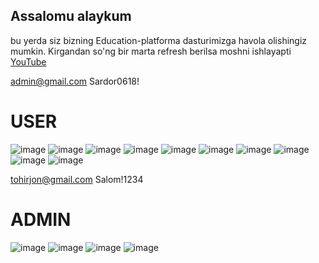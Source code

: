 ## Assalomu alaykum
bu yerda siz bizning Education-platforma dasturimizga havola olishingiz mumkin.
Kirgandan so'ng bir marta refresh berilsa moshni ishlayapti
[YouTube](https://youtu.be/S8d4Wa-pIAc)

admin@gmail.com
Sardor0618!

# USER
![image](https://github.com/Education-Platforma/Education-Platforma/assets/82634626/e553ffbe-565d-47cd-8390-2acb3ab6b8f6)
![image](https://github.com/Education-Platforma/Education-Platforma/assets/82634626/c4b2ac5c-5608-45b9-93f8-954d62f02b9a)
![image](https://github.com/Education-Platforma/Education-Platforma/assets/82634626/88aa92b3-1a70-48d3-8569-b445adf8fc07)
![image](https://github.com/Education-Platforma/Education-Platforma/assets/82634626/9594f050-4633-4ea2-84c8-831ad648d99a)
![image](https://github.com/Education-Platforma/Education-Platforma/assets/82634626/1fc39001-86a2-434b-97e8-755c991e582b)
![image](https://github.com/Education-Platforma/Education-Platforma/assets/82634626/fe20ce43-18bc-4b5d-9964-f60127536997)
![image](https://github.com/Education-Platforma/Education-Platforma/assets/82634626/8eccea22-fa38-4633-8331-e78b9228eaee)
![image](https://github.com/Education-Platforma/Education-Platforma/assets/82634626/f9d912b6-6fe8-4581-b147-b1c180f8b03f)
![image](https://github.com/Education-Platforma/Education-Platforma/assets/82634626/170c2e00-7754-477c-a399-01c545fa99bb)
![image](https://github.com/Education-Platforma/Education-Platforma/assets/82634626/3e22b855-2951-47f9-9ab3-697ad426bbfe)

tohirjon@gmail.com
Salom!1234

# ADMIN
![image](https://github.com/Education-Platforma/Education-Platforma/assets/82634626/1d8d2e7d-e316-44b5-9839-232c8da0f0ee)
![image](https://github.com/Education-Platforma/Education-Platforma/assets/82634626/e2291809-77a9-4258-9564-9e4f4e7d5bf1)
![image](https://github.com/Education-Platforma/Education-Platforma/assets/82634626/346b796c-e0bc-40d1-893f-6ec8eb0ec4a5)
![image](https://github.com/Education-Platforma/Education-Platforma/assets/82634626/398ad097-ec0c-4481-802d-cc6a6cbe09ec)
